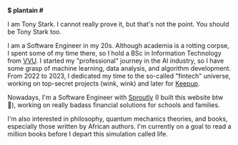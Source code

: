 **$ plantain #**

I am Tony Stark. I cannot really prove it, but that's not the point. You should be Tony Stark too.

I am a Software Engineer in my 20s. Although academia is a rotting corpse, I spent some of my time there, so I hold a BSc in Information Technology from [VVU](https://docs.google.com/document/d/1YGTSPeJhDUwjzVWZaqCC2hq1yUpUWs0C6jKRmWBnon4/edit?usp=sharing). I started my "professional" journey in the AI industry, so I have some grasp of machine learning, data analysis, and algorithm development. From 2022 to 2023, I dedicated my time to the so-called "fintech" universe, working on top-secret projects (wink, wink) and later for [Keepup](https://keepup.store/).

Nowadays, I'm a Software Engineer with [Sproutly](https://www.sproutly.africa) (I built this website btw 👾), working on really badass financial solutions for schools and families.

I'm also interested in philosophy, quantum mechanics theories, and books, especially those written by African authors. I'm currently on a goal to read a million books before I depart this simulation called life.

